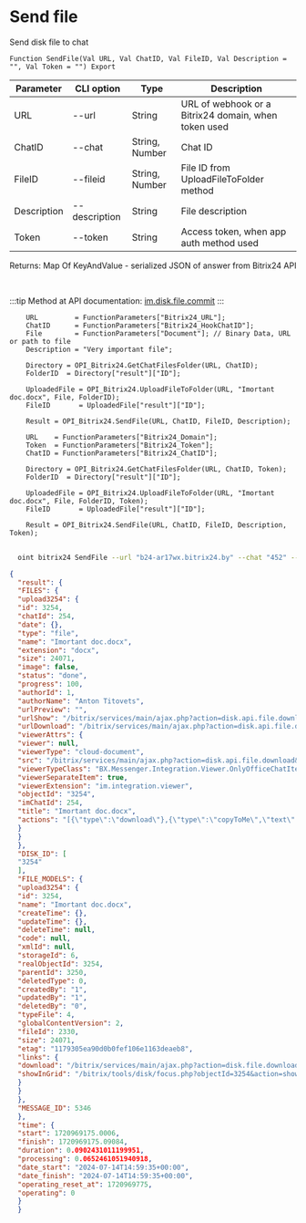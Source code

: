 ﻿---
sidebar_position: 5
---

# Send file
 Send disk file to chat



`Function SendFile(Val URL, Val ChatID, Val FileID, Val Description = "", Val Token = "") Export`

  | Parameter | CLI option | Type | Description |
  |-|-|-|-|
  | URL | --url | String | URL of webhook or a Bitrix24 domain, when token used |
  | ChatID | --chat | String, Number | Chat ID |
  | FileID | --fileid | String, Number | File ID from UploadFileToFolder method |
  | Description | --description | String | File description |
  | Token | --token | String | Access token, when app auth method used |

  
  Returns:  Map Of KeyAndValue - serialized JSON of answer from Bitrix24 API

<br/>

:::tip
Method at API documentation: [im.disk.file.commit](https://dev.1c-bitrix.ru/learning/course/index.php?COURSE_ID=93&LESSON_ID=11485)
:::
<br/>


```bsl title="Code example"
    URL         = FunctionParameters["Bitrix24_URL"];
    ChatID      = FunctionParameters["Bitrix24_HookChatID"];
    File        = FunctionParameters["Document"]; // Binary Data, URL or path to file
    Description = "Very important file";

    Directory = OPI_Bitrix24.GetChatFilesFolder(URL, ChatID);
    FolderID  = Directory["result"]["ID"];

    UploadedFile = OPI_Bitrix24.UploadFileToFolder(URL, "Imortant doc.docx", File, FolderID);
    FileID       = UploadedFile["result"]["ID"];

    Result = OPI_Bitrix24.SendFile(URL, ChatID, FileID, Description);

    URL    = FunctionParameters["Bitrix24_Domain"];
    Token  = FunctionParameters["Bitrix24_Token"];
    ChatID = FunctionParameters["Bitrix24_ChatID"];

    Directory = OPI_Bitrix24.GetChatFilesFolder(URL, ChatID, Token);
    FolderID  = Directory["result"]["ID"];

    UploadedFile = OPI_Bitrix24.UploadFileToFolder(URL, "Imortant doc.docx", File, FolderID, Token);
    FileID       = UploadedFile["result"]["ID"];

    Result = OPI_Bitrix24.SendFile(URL, ChatID, FileID, Description, Token);
```



```sh title="CLI command example"
    
  oint bitrix24 SendFile --url "b24-ar17wx.bitrix24.by" --chat "452" --fileid "UploadedFile[result][ID]" --description "Very important file" --token "fe3fa966006e9f06006b12e400000001000..."

```

```json title="Result"
{
  "result": {
  "FILES": {
  "upload3254": {
  "id": 3254,
  "chatId": 254,
  "date": {},
  "type": "file",
  "name": "Imortant doc.docx",
  "extension": "docx",
  "size": 24071,
  "image": false,
  "status": "done",
  "progress": 100,
  "authorId": 1,
  "authorName": "Anton Titovets",
  "urlPreview": "",
  "urlShow": "/bitrix/services/main/ajax.php?action=disk.api.file.download&SITE_ID=s1&humanRE=1&fileId=3254&fileName=%D0%92%D0%B0%D0%B6%D0%BD%D1%8B%D0%B9%20%D0%B4%D0%BE%D0%BA%D1%83%D0%BC%D0%B5%D0%BD%D1%82.docx",
  "urlDownload": "/bitrix/services/main/ajax.php?action=disk.api.file.download&SITE_ID=s1&humanRE=1&fileId=3254&fileName=%D0%92%D0%B0%D0%B6%D0%BD%D1%8B%D0%B9%20%D0%B4%D0%BE%D0%BA%D1%83%D0%BC%D0%B5%D0%BD%D1%82.docx",
  "viewerAttrs": {
  "viewer": null,
  "viewerType": "cloud-document",
  "src": "/bitrix/services/main/ajax.php?action=disk.api.file.download&SITE_ID=s1&humanRE=1&fileId=3254&fileName=%D0%92%D0%B0%D0%B6%D0%BD%D1%8B%D0%B9%20%D0%B4%D0%BE%D0%BA%D1%83%D0%BC%D0%B5%D0%BD%D1%82.docx",
  "viewerTypeClass": "BX.Messenger.Integration.Viewer.OnlyOfficeChatItem",
  "viewerSeparateItem": true,
  "viewerExtension": "im.integration.viewer",
  "objectId": "3254",
  "imChatId": 254,
  "title": "Imortant doc.docx",
  "actions": "[{\"type\":\"download\"},{\"type\":\"copyToMe\",\"text\":\"Save to Bitrix24 Drive\",\"action\":\"BXIM.disk.saveToDiskAction\",\"params\":{\"fileId\":\"3254\"},\"extension\":\"disk.viewer.actions\",\"buttonIconClass\":\"ui-btn-icon-cloud\"}]"
  }
  }
  },
  "DISK_ID": [
  "3254"
  ],
  "FILE_MODELS": {
  "upload3254": {
  "id": 3254,
  "name": "Imortant doc.docx",
  "createTime": {},
  "updateTime": {},
  "deleteTime": null,
  "code": null,
  "xmlId": null,
  "storageId": 6,
  "realObjectId": 3254,
  "parentId": 3250,
  "deletedType": 0,
  "createdBy": "1",
  "updatedBy": "1",
  "deletedBy": "0",
  "typeFile": 4,
  "globalContentVersion": 2,
  "fileId": 2330,
  "size": 24071,
  "etag": "1179305ea90d0b0fef106e1163deaeb8",
  "links": {
  "download": "/bitrix/services/main/ajax.php?action=disk.file.download&SITE_ID=s1&fileId=3254",
  "showInGrid": "/bitrix/tools/disk/focus.php?objectId=3254&action=showObjectInGrid&ncc=1"
  }
  }
  },
  "MESSAGE_ID": 5346
  },
  "time": {
  "start": 1720969175.0006,
  "finish": 1720969175.09084,
  "duration": 0.0902431011199951,
  "processing": 0.0652461051940918,
  "date_start": "2024-07-14T14:59:35+00:00",
  "date_finish": "2024-07-14T14:59:35+00:00",
  "operating_reset_at": 1720969775,
  "operating": 0
  }
  }
```

